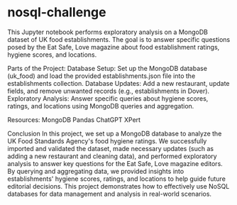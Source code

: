 # nosql-challenge
This Jupyter notebook performs exploratory analysis on a MongoDB dataset of UK food establishments. The goal is to answer specific questions posed by the Eat Safe, Love magazine about food establishment ratings, hygiene scores, and locations.

Parts of the Project:
Database Setup: Set up the MongoDB database (uk_food) and load the provided establishments.json file into the establishments collection.
Database Updates: Add a new restaurant, update fields, and remove unwanted records (e.g., establishments in Dover).
Exploratory Analysis: Answer specific queries about hygiene scores, ratings, and locations using MongoDB queries and aggregation.

Resources:
MongoDB
Pandas
ChatGPT
XPert 


Conclusion
In this project, we set up a MongoDB database to analyze the UK Food Standards Agency's food hygiene ratings. We successfully imported and validated the dataset, made necessary updates (such as adding a new restaurant and cleaning data), and performed exploratory analysis to answer key questions for the Eat Safe, Love magazine editors. By querying and aggregating data, we provided insights into establishments' hygiene scores, ratings, and locations to help guide future editorial decisions. This project demonstrates how to effectively use NoSQL databases for data management and analysis in real-world scenarios.
